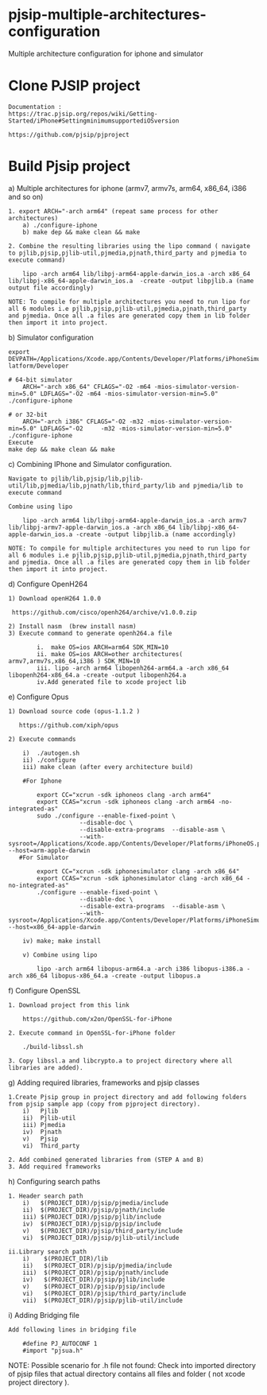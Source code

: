 # pjsip-multiple-architectures-configuration
 Multiple architecture configuration for iphone and simulator 

# Clone PJSIP project
    Documentation : 
    https://trac.pjsip.org/repos/wiki/Getting-Started/iPhone#SettingminimumsupportediOSversion

    https://github.com/pjsip/pjproject

# Build Pjsip project

a) Multiple architectures for iphone (armv7, armv7s, arm64, x86_64, i386 and so on)
    
    1. export ARCH="-arch arm64" (repeat same process for other architectures)
        a) ./configure-iphone  
        b) make dep && make clean && make
        
    2. Combine the resulting libraries using the lipo command ( navigate to pjlib,pjsip,pjlib-util,pjmedia,pjnath,third_party and pjmedia to execute command)
    
        lipo -arch arm64 lib/libpj-arm64-apple-darwin_ios.a -arch x86_64 lib/libpj-x86_64-apple-darwin_ios.a  -create -output libpjlib.a (name output file accordingly)
        
    NOTE: To compile for multiple architectures you need to run lipo for all 6 modules i.e pjlib,pjsip,pjlib-util,pjmedia,pjnath,third_party and pjmedia. Once all .a files are generated copy them in lib folder then import it into project.

b) Simulator configuration

    export DEVPATH=/Applications/Xcode.app/Contents/Developer/Platforms/iPhoneSimulator.p    latform/Developer

    # 64-bit simulator
        ARCH="-arch x86_64" CFLAGS="-O2 -m64 -mios-simulator-version-min=5.0" LDFLAGS="-O2 -m64 -mios-simulator-version-min=5.0" ./configure-iphone
        
    # or 32-bit
        ARCH="-arch i386" CFLAGS="-O2 -m32 -mios-simulator-version-min=5.0" LDFLAGS="-O2     -m32 -mios-simulator-version-min=5.0" ./configure-iphone 
    Execute 
    make dep && make clean && make
    
c) Combining IPhone and Simulator configuration.
         
    Navigate to pjlib/lib,pjsip/lib,pjlib-util/lib,pjmedia/lib,pjnath/lib,third_party/lib and pjmedia/lib to execute command

    Combine using lipo

        lipo -arch arm64 lib/libpj-arm64-apple-darwin_ios.a -arch armv7 lib/libpj-armv7-apple-darwin_ios.a -arch x86_64 lib/libpj-x86_64-apple-darwin_ios.a -create -output libpjlib.a (name accordingly)
   
    NOTE: To compile for multiple architectures you need to run lipo for all 6 modules i.e pjlib,pjsip,pjlib-util,pjmedia,pjnath,third_party and pjmedia. Once all .a files are generated copy them in lib folder then import it into project.

d) Configure OpenH264
    
    1) Download openH264 1.0.0
     
     https://github.com/cisco/openh264/archive/v1.0.0.zip

    2) Install nasm  (brew install nasm)
    3) Execute command to generate openh264.a file
           
            i.  make OS=ios ARCH=arm64 SDK_MIN=10
            ii. make OS=ios ARCH=other architectures( armv7,armv7s,x86_64,i386 ) SDK_MIN=10
            iii. lipo -arch arm64 libopenh264-arm64.a -arch x86_64 libopenh264-x86_64.a -create -output libopenh264.a
            iv.Add generated file to xcode project lib

e) Configure Opus
    
    1) Download source code (opus-1.1.2 ) 
       
       https://github.com/xiph/opus
    
    2) Execute commands
        
        i)  ./autogen.sh
        ii) ./configure
        iii) make clean (after every architecture build)
        
        #For Iphone
           
            export CC="xcrun -sdk iphoneos clang -arch arm64"
            export CCAS="xcrun -sdk iphoneos clang -arch arm64 -no-integrated-as"
            sudo ./configure --enable-fixed-point \
                        --disable-doc \
                        --disable-extra-programs  --disable-asm \
                        --with-sysroot=/Applications/Xcode.app/Contents/Developer/Platforms/iPhoneOS.platform/Developer/SDKs/iPhoneOS14.5.sdk --host=arm-apple-darwin
       #For Simulator
            
            export CC="xcrun -sdk iphonesimulator clang -arch x86_64"
            export CCAS="xcrun -sdk iphonesimulator clang -arch x86_64 -no-integrated-as"
            ./configure --enable-fixed-point \
                        --disable-doc \
                        --disable-extra-programs  --disable-asm \
                        --with-sysroot=/Applications/Xcode.app/Contents/Developer/Platforms/iPhoneSimulator.platform/Developer/SDKs/iPhoneSimulator14.5.sdk --host=x86_64-apple-darwin

        iv) make; make install
        
        v) Combine using lipo
        
            lipo -arch arm64 libopus-arm64.a -arch i386 libopus-i386.a -arch x86_64 libopus-x86_64.a -create -output libopus.a

f)  Configure OpenSSL

    1. Download project from this link 
    
        https://github.com/x2on/OpenSSL-for-iPhone
    
    2. Execute command in OpenSSL-for-iPhone folder
    
        ./build-libssl.sh 

    3. Copy libssl.a and libcrypto.a to project directory where all libraries are added).

g) Adding required libraries, frameworks and pjsip classes

    1.Create Pjsip group in project directory and add following folders from pjsip sample app (copy from pjproject directory).
        i)   Pjlib
        ii)  Pjlib-util
        iii) Pjmedia
        iv)  Pjnath
        v)   Pjsip
        vi)  Third_party
        
    2. Add combined generated libraries from (STEP A and B)
    3. Add required frameworks

h) Configuring search paths

    1. Header search path
        i)   $(PROJECT_DIR)/pjsip/pjmedia/include
        ii)  $(PROJECT_DIR)/pjsip/pjnath/include
        iii) $(PROJECT_DIR)/pjsip/pjlib/include
        iv)  $(PROJECT_DIR)/pjsip/pjsip/include
        v)   $(PROJECT_DIR)/pjsip/third_party/include
        vi)  $(PROJECT_DIR)/pjsip/pjlib-util/include

    ii.Library search path 
        i)    $(PROJECT_DIR)/lib
        ii)   $(PROJECT_DIR)/pjsip/pjmedia/include
        iii)  $(PROJECT_DIR)/pjsip/pjnath/include
        iv)   $(PROJECT_DIR)/pjsip/pjlib/include
        v)    $(PROJECT_DIR)/pjsip/pjsip/include
        vi)   $(PROJECT_DIR)/pjsip/third_party/include
        vii)  $(PROJECT_DIR)/pjsip/pjlib-util/include

i) Adding Bridging file

    Add following lines in bridging file
    
        #define PJ_AUTOCONF 1
        #import "pjsua.h"


NOTE: Possible scenario for .h file not found: Check into imported directory of pjsip files that actual directory contains all files and folder ( not xcode project directory ).
